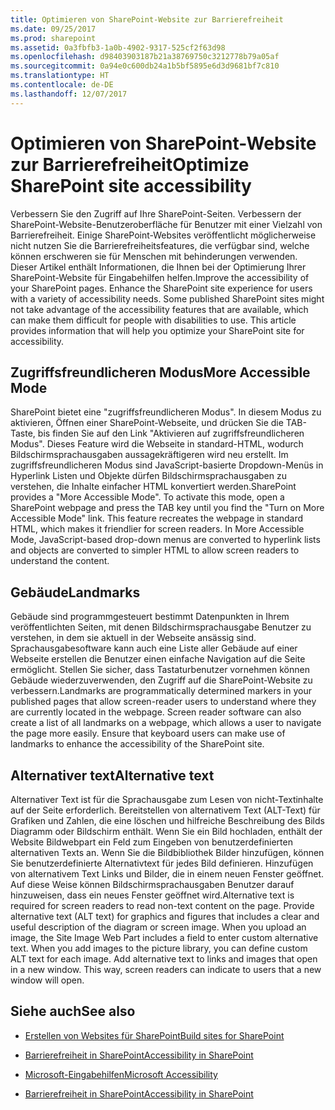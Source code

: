 ```yaml
---
title: Optimieren von SharePoint-Website zur Barrierefreiheit
ms.date: 09/25/2017
ms.prod: sharepoint
ms.assetid: 0a3fbfb3-1a0b-4902-9317-525cf2f63d98
ms.openlocfilehash: d98403903187b21a38769750c3212778b79a05af
ms.sourcegitcommit: 0a94e0c600db24a1b5bf5895e6d3d9681bf7c810
ms.translationtype: HT
ms.contentlocale: de-DE
ms.lasthandoff: 12/07/2017
---
```

# <a name="optimize-sharepoint-site-accessibility"></a><span data-ttu-id="f3c0f-102">Optimieren von SharePoint-Website zur Barrierefreiheit</span><span class="sxs-lookup"><span data-stu-id="f3c0f-102">Optimize SharePoint site accessibility</span></span>
<span data-ttu-id="f3c0f-p101">Verbessern Sie den Zugriff auf Ihre SharePoint-Seiten. Verbessern der SharePoint-Website-Benutzeroberfläche für Benutzer mit einer Vielzahl von Barrierefreiheit. Einige SharePoint-Websites veröffentlicht möglicherweise nicht nutzen Sie die Barrierefreiheitsfeatures, die verfügbar sind, welche können erschweren sie für Menschen mit behinderungen verwenden. Dieser Artikel enthält Informationen, die Ihnen bei der Optimierung Ihrer SharePoint-Website für Eingabehilfen helfen.</span><span class="sxs-lookup"><span data-stu-id="f3c0f-p101">Improve the accessibility of your SharePoint pages. Enhance the SharePoint site experience for users with a variety of accessibility needs. Some published SharePoint sites might not take advantage of the accessibility features that are available, which can make them difficult for people with disabilities to use. This article provides information that will help you optimize your SharePoint site for accessibility.</span></span> 
  
    
    


## <a name="more-accessible-mode"></a><span data-ttu-id="f3c0f-107">Zugriffsfreundlicheren Modus</span><span class="sxs-lookup"><span data-stu-id="f3c0f-107">More Accessible Mode</span></span>

<span data-ttu-id="f3c0f-p102">SharePoint bietet eine "zugriffsfreundlicheren Modus". In diesem Modus zu aktivieren, Öffnen einer SharePoint-Webseite, und drücken Sie die TAB-Taste, bis finden Sie auf den Link "Aktivieren auf zugriffsfreundlicheren Modus". Dieses Feature wird die Webseite in standard-HTML, wodurch Bildschirmsprachausgaben aussagekräftigeren wird neu erstellt. Im zugriffsfreundlicheren Modus sind JavaScript-basierte Dropdown-Menüs in Hyperlink Listen und Objekte dürfen Bildschirmsprachausgaben zu verstehen, die Inhalte einfacher HTML konvertiert werden.</span><span class="sxs-lookup"><span data-stu-id="f3c0f-p102">SharePoint provides a "More Accessible Mode". To activate this mode, open a SharePoint webpage and press the TAB key until you find the "Turn on More Accessible Mode" link. This feature recreates the webpage in standard HTML, which makes it friendlier for screen readers. In More Accessible Mode, JavaScript-based drop-down menus are converted to hyperlink lists and objects are converted to simpler HTML to allow screen readers to understand the content.</span></span> 
  
    
    

## <a name="landmarks"></a><span data-ttu-id="f3c0f-112">Gebäude</span><span class="sxs-lookup"><span data-stu-id="f3c0f-112">Landmarks</span></span>

<span data-ttu-id="f3c0f-p103">Gebäude sind programmgesteuert bestimmt Datenpunkten in Ihrem veröffentlichten Seiten, mit denen Bildschirmsprachausgabe Benutzer zu verstehen, in dem sie aktuell in der Webseite ansässig sind. Sprachausgabesoftware kann auch eine Liste aller Gebäude auf einer Webseite erstellen die Benutzer einen einfache Navigation auf die Seite ermöglicht. Stellen Sie sicher, dass Tastaturbenutzer vornehmen können Gebäude wiederzuverwenden, den Zugriff auf die SharePoint-Website zu verbessern.</span><span class="sxs-lookup"><span data-stu-id="f3c0f-p103">Landmarks are programmatically determined markers in your published pages that allow screen-reader users to understand where they are currently located in the webpage. Screen reader software can also create a list of all landmarks on a webpage, which allows a user to navigate the page more easily. Ensure that keyboard users can make use of landmarks to enhance the accessibility of the SharePoint site.</span></span>
  
    
    

## <a name="alternative-text"></a><span data-ttu-id="f3c0f-116">Alternativer text</span><span class="sxs-lookup"><span data-stu-id="f3c0f-116">Alternative text</span></span>

<span data-ttu-id="f3c0f-p104">Alternativer Text ist für die Sprachausgabe zum Lesen von nicht-Textinhalte auf der Seite erforderlich. Bereitstellen von alternativem Text (ALT-Text) für Grafiken und Zahlen, die eine löschen und hilfreiche Beschreibung des Bilds Diagramm oder Bildschirm enthält. Wenn Sie ein Bild hochladen, enthält der Website Bildwebpart ein Feld zum Eingeben von benutzerdefinierten alternativen Texts an. Wenn Sie die Bildbibliothek Bilder hinzufügen, können Sie benutzerdefinierte Alternativtext für jedes Bild definieren. Hinzufügen von alternativem Text Links und Bilder, die in einem neuen Fenster geöffnet. Auf diese Weise können Bildschirmsprachausgaben Benutzer darauf hinzuweisen, dass ein neues Fenster geöffnet wird.</span><span class="sxs-lookup"><span data-stu-id="f3c0f-p104">Alternative text is required for screen readers to read non-text content on the page. Provide alternative text (ALT text) for graphics and figures that includes a clear and useful description of the diagram or screen image. When you upload an image, the Site Image Web Part includes a field to enter custom alternative text. When you add images to the picture library, you can define custom ALT text for each image. Add alternative text to links and images that open in a new window. This way, screen readers can indicate to users that a new window will open.</span></span>
  
    
    

## <a name="see-also"></a><span data-ttu-id="f3c0f-123">Siehe auch</span><span class="sxs-lookup"><span data-stu-id="f3c0f-123">See also</span></span>
<span data-ttu-id="f3c0f-124"><a name="bk_addresources"> </a></span><span class="sxs-lookup"><span data-stu-id="f3c0f-124"><a name="bk_addresources"> </a></span></span>


-  [<span data-ttu-id="f3c0f-125">Erstellen von Websites für SharePoint</span><span class="sxs-lookup"><span data-stu-id="f3c0f-125">Build sites for SharePoint</span></span>](build-sites-for-sharepoint.md)
    
  
-  [<span data-ttu-id="f3c0f-126">Barrierefreiheit in SharePoint</span><span class="sxs-lookup"><span data-stu-id="f3c0f-126">Accessibility in SharePoint</span></span>](accessibility-in-sharepoint.md)
    
  
-  [<span data-ttu-id="f3c0f-127">Microsoft-Eingabehilfen</span><span class="sxs-lookup"><span data-stu-id="f3c0f-127">Microsoft Accessibility</span></span>](https://www.microsoft.com/enable)
    
  
-  [<span data-ttu-id="f3c0f-128">Barrierefreiheit in SharePoint</span><span class="sxs-lookup"><span data-stu-id="f3c0f-128">Accessibility in SharePoint</span></span>](https://microsoft.sharepoint.com/teams/msenable/Pages/AccessibilityinSharePoint.aspx)
    
  

